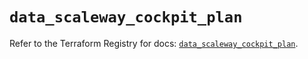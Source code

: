 # `data_scaleway_cockpit_plan`

Refer to the Terraform Registry for docs: [`data_scaleway_cockpit_plan`](https://registry.terraform.io/providers/scaleway/scaleway/2.53.0/docs/data-sources/cockpit_plan).

